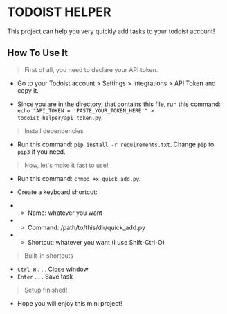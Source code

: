 # TODOIST HELPER

This project can help you very quickly add tasks to your todoist account!

## How To Use It

> First of all, you need to declare your API token.

- Go to your Todoist account > Settings > Integrations > API Token and copy it.

- Since you are in the directory, that contains this file, run this command:
```echo "API_TOKEN = 'PASTE_YOUR_TOKEN_HERE'" > todoist_helper/api_token.py```.

> Install dependencies

- Run this command:
```pip install -r requirements.txt```.
Change ```pip``` to ```pip3``` if you need.

> Now, let's make it fast to use!

- Run this command:
```chmod +x quick_add.py```.

- Create a keyboard shortcut:

- - Name: whatever you want
- - Command: /path/to/this/dir/quick_add.py
- - Shortcut: whatever you want (I use Shift-Ctrl-O)

> Built-in shortcuts

- ```Ctrl-W``` . . . Close window
- ```Enter``` . . . Save task

> Setup finished!

- Hope you will enjoy this mini project!
